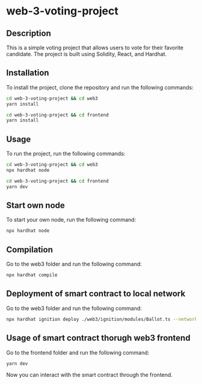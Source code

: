 # web-3-voting-project

## Description

This is a simple voting project that allows users to vote for their favorite candidate. The project is built using Solidity, React, and Hardhat.

## Installation

To install the project, clone the repository and run the following commands:

```bash
cd web-3-voting-project && cd web3
yarn install

cd web-3-voting-project && cd frontend
yarn install
```

## Usage

To run the project, run the following commands:

```bash
cd web-3-voting-project && cd web3
npx hardhat node

cd web-3-voting-project && cd frontend
yarn dev
```

## Start own node

To start your own node, run the following command:

```bash
npx hardhat node

```

## Compilation

Go to the web3 folder and run the following command:

```bash
npx hardhat compile
```

## Deployment of smart contract to local network

Go to the web3 folder and run the following command:

```bash
npx hardhat ignition deploy ./web3/ignition/modules/Ballot.ts --network localhost
```



## Usage of smart contract thorugh web3 frontend


Go to the frontend folder and run the following command:

```bash
yarn dev
```

Now you can interact with the smart contract through the frontend.

